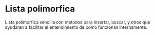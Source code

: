 # Lista polimorfica

Lista polimorfica sencilla con metodos para insertar, buscar, y otros que ayudaran a facilitar el entendimiento de como funcionan internamente.
